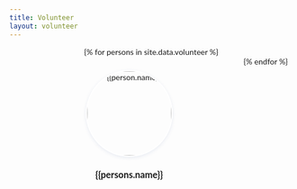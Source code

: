 ```yaml
---
title: Volunteer
layout: volunteer
---
```



<style>

.page-wrapper {
  font-family: 'Lato', sans-serif;
  min-height: 100vh;
  margin: auto;
  display: flex;
  z-index:1;
  flex-wrap: wrap;
  align-content: flex-start;
  justify-content: space-evenly;
  padding-left: calc(5% - 16px);
  padding-right: calc(5% - 16px);
  /* padding: 0 5%; */
}


.profile-box {
  border-radius: 3px;
  margin: 12px 12px;
  padding: 12px 12px;
  width: 200px;
  text-align: center;
  transition: 300ms;
  flex-grow: 1;
}


img {
  width: 150px;
  height: 150px;
  border:2px solid #fff;
  border-radius: 50%;
  box-shadow: 0 2px 6px 0 rgba(47,83,151,0.10);
}


</style>


 
 <div class="page-wrapper">
 {% for persons in site.data.volunteer %}
     <div class="profile-box">
     <a href="{{persons.twitter}}" target="_blank"><img src="{{persons.image}}" alt="{{person.name}}"></a>
    <h3 class="subtitle has-text-centered">{{persons.name}}</h3>
    <!--   <h4>[{{persons.role}}]</h4> -->
     </div>
 {% endfor %}
 </div>

